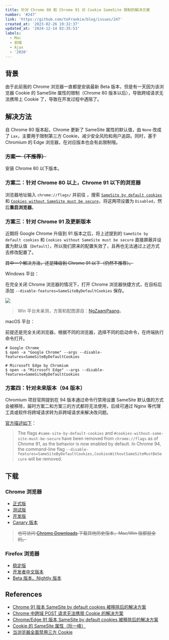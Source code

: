 ```yaml
---
title: 针对 Chrome 80 和 Chrome 91 对 Cookie SameSite 限制的解决方案
number: '#247'
link: 'https://github.com/toFrankie/blog/issues/247'
created_at: '2023-02-26 19:32:37'
updated_at: '2024-12-14 02:35:53'
labels:
  - Mac
  - 前端
  - Ajax
  - '2020'
---
```

## 背景

由于此前我的 Chrome 浏览器一直都是安装最新 Beta 版本，但是有一天因为该浏览器  Cookie 的 SameSite 属性的限制（Chrome 80 版本以后），导致跨域请求无法携带上 Cookie 了，导致在开发过程中遇阻了。

## 解决方法

自 Chrome 80 版本起，Chrome 更新了 SameSite 属性的默认值，由 `None` 改成了 `Lax`，主要用于限制第三方 Cookie，减少安全风险和用户追踪。同时，基于 Chromium 的 Edge 浏览器，在对应版本也会有此限制哦。

### ~~方案一（不推荐）~~

安装 Chrome 80 以下版本。

### 方案二：针对 Chrome 80 以上，Chrome 91 以下的浏览器

浏览器地址输入 `chrome://flags/` 并前往 ，搜索 [`SameSite by default cookies`](chrome://flags/#same-site-by-default-cookies) 和 [`Cookies without SameSite must be secure`](chrome://flags/#cookies-without-same-site-must-be-secure)，将这两项设置为 `Disabled`，然后**重启浏览器**。

### 方案三：针对 Chrome 91 及更新版本

近期将 Google Chrome 升级到 91 版本之后，将上述提到的 `SameSite by default cookies` 和 `Cookies without SameSite must be secure` 直接屏蔽并设置为默认值（`Default`），所以我们原来的配置失效了，且再也无法通过上述方式去修改配置了。

~~其中一个解决方法，还是降级到 Chrome 91 以下（仍然不推荐）。~~

Windows 平台：

在完全关闭 Chrome 浏览器的情况下，打开 Chrome 浏览器快捷方式，在目标后添加 `--disable-features=SameSiteByDefaultCookies` 保存。

![](https://upload-images.jianshu.io/upload_images/5128488-daf2645542ccaa23.png?imageMogr2/auto-orient/strip%7CimageView2/2/w/1240)

> Win 平台未亲测，方案和配图源自：[NgZaamPaang](https://juejin.cn/post/6967695146322247716)。

macOS 平台：

前提还是完全关闭浏览器，根据不同的浏览器，选择不同的启动命令，在终端执行命令打开。

```shell
# Google Chrome
$ open -a "Google Chrome" --args --disable-features=SameSiteByDefaultCookies

# Microsoft Edge by Chromium
$ open -a "Microsoft Edge" --args --disable-features=SameSiteByDefaultCookies
```

### 方案四：针对未来版本（94 版本）

Chromium 项目官网提到在 94 版本通过命令行禁用设置 SameSite 默认值的方式会被移除，届时方案二和方案三的方式都将无法使用，后续可通过 Nginx 等代理工具或软件将跨域请求转为非跨域请求来解决改问题。

[官方描述如下](https://www.chromium.org/updates/same-site)：

> The flags `#same-site-by-default-cookies` and `#cookies-without-same-site-must-be-secure` have been removed from `chrome://flags` as of Chrome 91, as the behavior is now enabled by default. In Chrome 94, the command-line flag `--disable-features=SameSiteByDefaultCookies,CookiesWithoutSameSiteMustBeSecure` will be removed.


## 下载

### Chrome 浏览器
* [正式版](https://www.google.cn/intl/zh-CN/chrome/)
* [测试版](https://www.google.com/intl/zh-CN/chrome/beta/?standalone=1&extra=betachannel)
* [开发版](https://www.google.com/intl/zh-CN/chrome/browser/?standalone=1&extra=devchannel)
* [Canary 版本](https://www.google.com/chrome/canary)

> ~~也可访问 [Chrome Downloads](https://www.chromedownloads.net/) 下载其他历史版本，Mac/Win 版都挺全的。~~

<!--

这里有个通用的下载地址，但是前提是，你需要知道想要下载的历史版本的版本号，挺蛋疼的是对吧。

> 下载地址是：`http://dl.google.com/chrome/install/[版本号后两位]/chrome_installer.exe`
>
> 假如要下载的版本号是 `15.0.874.102`，那么后两位就是 `874.102`，输入地址：`http://dl.google.com/chrome/install/874.102/chrome_installer.exe` 即可下载。
> 
> 该方法仅限于 Win 版，至于 Mac 版没找到方法，无奈。

-->

### Firefox 浏览器

* [稳定版](https://www.mozilla.org/zh-CN/firefox/)
* [开发者中文版本](https://www.mozilla.org/zh-CN/firefox/developer/)
* [Beta 版本、Nightly 版本](https://www.mozilla.org/zh-CN/firefox/channel/desktop/#beta)


## References

* [Chrome 91 版本 SameSite by default cookies 被移除后的解决方案](https://blog.csdn.net/weixin_46146313/article/details/117707199)
* [Chrome 中跨域 POST 请求无法携带 Cookie 的解决方案](https://juejin.cn/post/6967695146322247716)
* [Chrome/Edge 91 版本 SameSite by default cookies 被移除后的解决方案](https://gadzan.com/chrome-edge-91hou)
* [Cookie 的 SameSite 属性（阮一峰）](http://www.ruanyifeng.com/blog/2019/09/cookie-samesite.html)
* [当浏览器全面禁用三方 Cookie](https://mp.weixin.qq.com/s?__biz=Mzg2NDAzMjE5NQ%3D%3D&chksm=ce6eccfff91945e990e0b21e777f5a85f3f0699f7d51e45a1dd83d0bf36eaf926f7e90fbe3ff&idx=1&lang=zh_CN&mid=2247485523&scene=21&sn=e7f3989448f5ff1e8905fc6596268e33&token=379611469#wechat_redirect)
